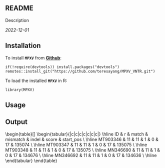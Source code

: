 ## README
Description

*2022-12-01*

## Installation

To install **`MPXV`** from [**Github**](https://github.com/teresayang/MPXV_VNTR.git):

```{r Installation from GitHub, eval = FALSE}
if(!require(devtools)) install.packages("devtools")
remotes::install_git("https://github.com/teresayang/MPXV_VNTR.git")
```

To load the installed **`MPXV`** in R:

```{r Load MPXV, eval = FALSE}
library(MPXV)
```

## Usage



## Output

\begin{table}[]
\begin{tabular}{|c|c|c|c|c|c|c|}
\hline
ID       & r  & match & mismatch & indel & score & start\_pos \\ \hline
MT903346 & 11 & 11    & 1        & 0     & 17    & 135074     \\ \hline
MT903347 & 11 & 11    & 1        & 0     & 17    & 135075     \\ \hline
MT903348 & 11 & 11    & 1        & 0     & 17    & 135075     \\ \hline
MN346690 & 11 & 11    & 1        & 0     & 17    & 134676     \\ \hline
MN346692 & 11 & 11    & 1        & 0     & 17    & 134636     \\ \hline
\end{tabular}
\end{table}
